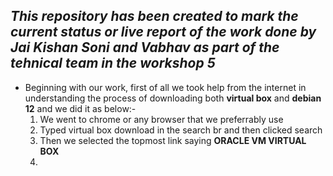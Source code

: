 ## ***This repository has been created to mark the current status or live report of the work done by Jai Kishan Soni and Vabhav as part of the tehnical team in the workshop 5*** ##

- Beginning with our work, first of all we took help from the internet in understanding the process of downloading both **virtual box** and **debian 12** and we did it as below:-
  1. We went to chrome or any browser that we preferrably use
  2. Typed virtual box download in the search br and then clicked search
  3. Then we selected the topmost link saying **ORACLE VM VIRTUAL BOX**
  4. 
